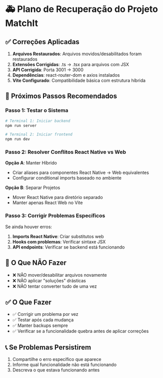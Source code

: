 # 🚑 Plano de Recuperação do Projeto MatchIt

## ✅ Correções Aplicadas

1. **Arquivos Restaurados**: Arquivos movidos/desabilitados foram restaurados
2. **Extensões Corrigidas**: .ts → .tsx para arquivos com JSX
3. **API Corrigida**: Porta 3001 → 3000
4. **Dependências**: react-router-dom e axios instalados
5. **Vite Configurado**: Compatibilidade básica com estrutura híbrida

## 🎯 Próximos Passos Recomendados

### Passo 1: Testar o Sistema
```bash
# Terminal 1: Iniciar backend
npm run server

# Terminal 2: Iniciar frontend
npm run dev
```

### Passo 2: Resolver Conflitos React Native vs Web
**Opção A**: Manter Híbrido
- Criar aliases para componentes React Native → Web equivalentes
- Configurar conditional imports baseado no ambiente

**Opção B**: Separar Projetos
- Mover React Native para diretório separado
- Manter apenas React Web no Vite

### Passo 3: Corrigir Problemas Específicos
Se ainda houver erros:
1. **Imports React Native**: Criar substitutos web
2. **Hooks com problemas**: Verificar sintaxe JSX
3. **API endpoints**: Verificar se backend está funcionando

## 🚨 O Que NÃO Fazer

- ❌ NÃO mover/desabilitar arquivos novamente
- ❌ NÃO aplicar "soluções" drásticas
- ❌ NÃO tentar converter tudo de uma vez

## ✅ O Que Fazer

- ✅ Corrigir um problema por vez
- ✅ Testar após cada mudança
- ✅ Manter backups sempre
- ✅ Verificar se a funcionalidade quebra antes de aplicar correções

## 📞 Se Problemas Persistirem

1. Compartilhe o erro específico que aparece
2. Informe qual funcionalidade não está funcionando
3. Descreva o que estava funcionando antes
